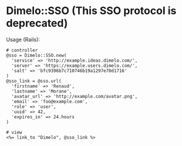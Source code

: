 # Dimelo::SSO (This SSO protocol is deprecated)

Usage (Rails):

    # controller
    @sso = Dimelo::SSO.new(
      'service' => 'http://example.ideas.dimelo.com/',
      'server' => 'https://example.users.dimelo.com/',
      'salt' => 'bfc9396b7c710746b19a1297e70d1716'
    )
    @sso_link = @sso.url(
      'firstname' => 'Renaud',
      'lastname' => 'Morane',
      'avatar_url' => 'http://example.com/avatar.png',
      'email' => 'foo@example.com',
      'role' => 'user',
      'uuid' => 42,
      'expires_in' => 24.hours
    )
    
    # view
    <%= link_to "Dimelo", @sso_link %>

